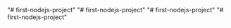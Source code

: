 "# first-nodejs-project" 
"# first-nodejs-project" 
"# first-nodejs-project" 
"# first-nodejs-project" 

